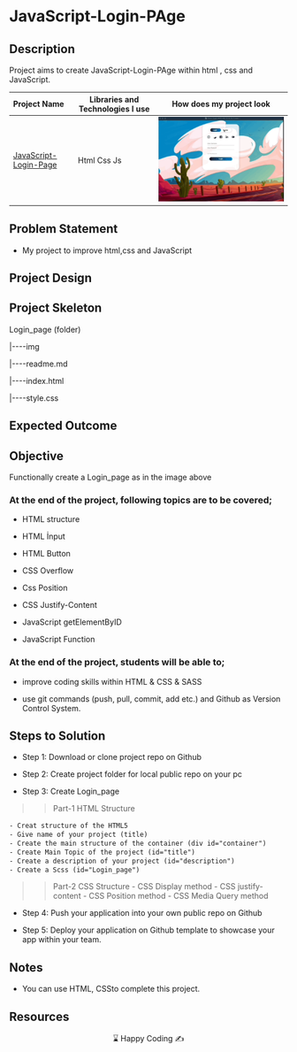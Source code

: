 # JavaScript-Login-PAge

## Description
Project aims to create JavaScript-Login-PAge within html , css and JavaScript.

  Project Name       |Libraries and Technologies I use     |How does my project look   
:-------------------------|-------------------------|-------------------------
[JavaScript-Login-Page](https://muharremgem.github.io/JavaScript-Login-Page/)| Html Css Js | ![loginpage](Loginpage.gif)


## Problem Statement
- My project to improve html,css and JavaScript

## Project Design


## Project Skeleton 

Login_page (folder)

|----img

|----readme.md      

|----index.html  

|----style.css



## Expected Outcome

## Objective

Functionally create a Login_page as in the image above

### At the end of the project, following topics are to be covered;

- HTML structure

- HTML İnput

- HTML Button

- CSS Overflow

- Css Position 

- CSS Justify-Content

- JavaScript getElementByID

- JavaScript Function
### At the end of the project, students will be able to;

- improve coding skills within HTML & CSS & SASS

- use git commands (push, pull, commit, add etc.) and Github as Version Control System.

## Steps to Solution
  
- Step 1: Download or clone project repo on Github 

- Step 2: Create project folder for local public repo on your pc

- Step 3: Create Login_page

>>Part-1 HTML Structure

	- Creat structure of the HTML5
	- Give name of your project (title)
	- Create the main structure of the container (div id="container")
	- Create Main Topic of the project (id="title")
	- Create a description of your project (id="description")
	- Create a Scss (id="Login_page")
	

>>Part-2 CSS Structure
	- CSS Display method
	- CSS justify-content
	- CSS Position method
	- CSS Media Query method

- Step 4: Push your application into your own public repo on Github

- Step 5: Deploy your application on Github template to showcase your app within your team.

## Notes

- You can use HTML, CSSto complete this project.

## Resources



<center> &#8987; Happy Coding  &#9997; </center>



<br/>
<div align='center'>
